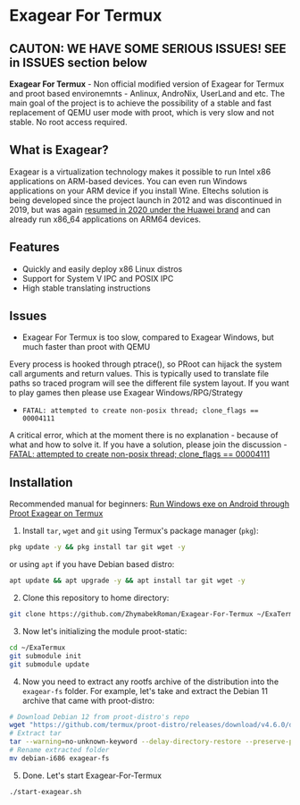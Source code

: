 # Exagear For Termux


## CAUTON: WE HAVE SOME SERIOUS ISSUES! SEE in ISSUES section below



**Exagear For Termux** - Non official modified version of Exagear for Termux and proot based environemnts - Anlinux, AndroNix, UserLand and etc. The main goal of the project is to achieve the possibility of a stable and fast replacement of QEMU user mode with proot, which is very slow and not stable. No root access required.

## What is Exagear?
Exagear is a virtualization technology makes it possible to run Intel x86 applications on ARM-based devices. You can even run Windows applications on your ARM device if you install Wine. Eltechs solution is being developed since the project launch in 2012 and was discontinued in 2019, but was again [resumed in 2020 under the Huawei brand](https://www.huaweicloud.com/kunpeng/software/exagear.html) and can already run x86_64 applications on ARM64 devices.

## Features
* Quickly and easily deploy x86 Linux distros
* Support for System V IPC and POSIX IPC
* High stable translating instructions

## Issues
* Exagear For Termux is too slow, compared to Exagear Windows, but much faster than proot with QEMU

Every process is hooked through ptrace(), so PRoot can hijack the system call arguments and return values. This is typically used to translate file paths so traced program will see the different file system layout. If you want to play games then please use Exagear Windows/RPG/Strategy

* `FATAL: attempted to create non-posix thread; clone_flags == 00004111`

A critical error, which at the moment there is no explanation - because of what and how to solve it. If you have a solution, please join the discussion - [FATAL: attempted to create non-posix thread; clone_flags == 00004111](https://github.com/ZhymabekRoman/Exagear-For-Termux/issues/16)

## Installation
Recommended manual for beginners: [Run Windows exe on Android through Proot Exagear on Termux](https://ivonblog.com/en-us/posts/termux-proot-exagear-wine/)

1) Install `tar`, `wget` and `git` using Termux's package manager (`pkg`):
```bash
pkg update -y && pkg install tar git wget -y
```
or using `apt` if you have Debian based distro:
```bash
apt update && apt upgrade -y && apt install tar git wget -y
```
2) Clone this repository to home directory:
```bash
git clone https://github.com/ZhymabekRoman/Exagear-For-Termux ~/ExaTermux
```
3) Now let's initializing the module proot-static:
```bash
cd ~/ExaTermux
git submodule init
git submodule update
```
4) Now you need to extract any rootfs archive of the distribution into the `exagear-fs` folder. For example, let's take and extract the Debian 11 archive that came with proot-distro:
```bash
# Download Debian 12 from proot-distro's repo
wget "https://github.com/termux/proot-distro/releases/download/v4.6.0/debian-i686-pd-v4.6.0.tar.xz"
# Extract tar
tar --warning=no-unknown-keyword --delay-directory-restore --preserve-permissions -xvf debian-i686-pd-v4.6.0.tar.xz --exclude='dev'||:
# Rename extracted folder
mv debian-i686 exagear-fs
```
5) Done. Let's start Exagear-For-Termux
```bash
./start-exagear.sh
```
